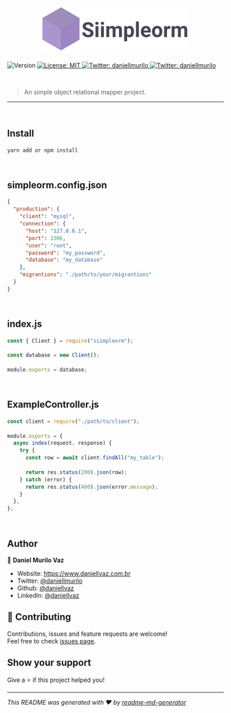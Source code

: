 <h1 align="center">
  <img src="https://github.com/daniellvaz/simpleorm/blob/master/examples/logo.png">
</h1>
<p>
  <img alt="Version" src="https://img.shields.io/badge/npm-CB3837?style=for-the-badge&logo=npm&logoColor=white" />
  <a href="#" target="_blank">
    <img alt="License: MIT" src="https://img.shields.io/badge/Codesandbox-000000?style=for-the-badge&logo=CodeSandbox&logoColor=white" />
  </a>
  <a href="https://twitter.com/daniellmurilo" target="_blank">
    <img alt="Twitter: daniellmurilo" src="https://img.shields.io/badge/Yarn-2C8EBB?style=for-the-badge&logo=yarn&logoColor=white"/>
  </a>
  <a href="https://twitter.com/daniellmurilo" target="_blank">
    <img alt="Twitter: daniellmurilo" src="https://img.shields.io/badge/Twitter-1DA1F2?style=for-the-badge&logo=twitter&logoColor=white" />
  </a>
</p>

<br>

> An simple object relational mapper project.

<hr>
<br>

## Install

```sh
yarn add or npm install
```

<br>

## simpleorm.config.json

```json
{
  "production": {
    "client": "mysql",
    "connection": {
      "host": "127.0.0.1",
      "port": 3306,
      "user": "root",
      "password": "my_password",
      "database": "my_database"
    },
    "migrantions": "./path/to/your/migrantions"
  }
}
```

<br>

## index.js

```javascript
const { Client } = require("siimpleorm");

const database = new Client();

module.exports = database;
```

<br>

## ExampleController.js

```javascript
const client = require("./path/to/client");

module.exports = {
  async index(request, response) {
    try {
      const row = await client.findAll("my_table");

      return res.status(200).json(row);
    } catch (error) {
      return res.status(400).json(error.message);
    }
  },
};
```

<br>

## Author

👤 **Daniel Murilo Vaz**

- Website: https://www.daniellvaz.com.br
- Twitter: [@daniellmurilo](https://twitter.com/daniellmurilo)
- Github: [@daniellvaz](https://github.com/daniellvaz)
- LinkedIn: [@daniellvaz](https://linkedin.com/in/daniellvaz)

## 🤝 Contributing

Contributions, issues and feature requests are welcome!<br />Feel free to check [issues page](https://github.com/daniellvaz/simpleorm/issues).

## Show your support

Give a ⭐️ if this project helped you!

---

_This README was generated with ❤️ by [readme-md-generator](https://github.com/kefranabg/readme-md-generator)_
